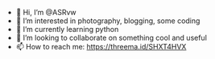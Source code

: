 - 👋 Hi, I’m @ASRvw
- 👀 I’m interested in photography, blogging, some coding
- 🌱 I’m currently learning python
- 💞️ I’m looking to collaborate on something cool and useful
- 📫 How to reach me: https://threema.id/SHXT4HVX

<!---
ASRvw/ASRvw is a ✨ special ✨ repository because its `README.md` (this file) appears on your GitHub profile.
You can click the Preview link to take a look at your changes.
--->

